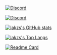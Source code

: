 [![Discord](https://lanyard.cnrad.dev/api/622795838032314388)](https://discord.com/users/622795838032314388)

[![Discord](https://api.lanyard.rest/v1/users/622795838032314388)](https://discord.com/users/622795838032314388)


[![iakzs's GitHub stats](https://github-readme-stats.vercel.app/api?username=iakzs&show_icons=true&theme=transparent)](https://github.com/anuraghazra/github-readme-stats)

[![iakzs's Top Langs](https://github-readme-stats.vercel.app/api/top-langs/?username=iakzs&layout=compact&show_icons=true&theme=transparent)](https://github.com/anuraghazra/github-readme-stats)



[![Readme Card](https://github-readme-stats.vercel.app/api/pin/?username=iakzs&repo=alettertoyou)](https://github.com/iakzs/alettertoyou)
